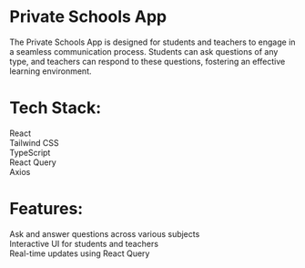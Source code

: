 # Private Schools App
The Private Schools App is designed for students and teachers to engage in a seamless communication process. Students can ask questions of any type, and teachers can respond to these questions, fostering an effective learning environment.

# Tech Stack:
React<br/>
Tailwind CSS<br/>
TypeScript<br/>
React Query<br/>
Axios<br/>

# Features:
Ask and answer questions across various subjects<br/>
Interactive UI for students and teachers<br/>
Real-time updates using React Query

